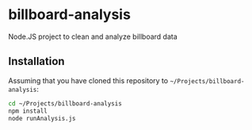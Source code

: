 # billboard-analysis
Node.JS project to clean and analyze billboard data

## Installation
Assuming that you have cloned this repository to
`~/Projects/billboard-analysis`:

```sh
cd ~/Projects/billboard-analysis
npm install
node runAnalysis.js
```
